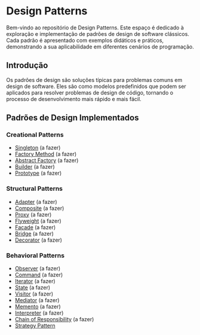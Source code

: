 # Design Patterns

Bem-vindo ao repositório de Design Patterns. Este espaço é dedicado à exploração e implementação de padrões de design de software clássicos. Cada padrão é apresentado com exemplos didáticos e práticos, demonstrando a sua aplicabilidade em diferentes cenários de programação.


## Introdução

Os padrões de design são soluções típicas para problemas comuns em design de software. Eles são como modelos predefinidos que podem ser aplicados para resolver problemas de design de código, tornando o processo de desenvolvimento mais rápido e mais fácil.

## Padrões de Design Implementados

### Creational Patterns

- [Singleton](/Creational/Singleton) (a fazer)
- [Factory Method](/Creational/FactoryMethod) (a fazer)
- [Abstract Factory](/Creational/AbstractFactory) (a fazer)
- [Builder](/Creational/Builder) (a fazer)
- [Prototype](/Creational/Prototype) (a fazer)

### Structural Patterns

- [Adapter](/Structural/Adapter) (a fazer)
- [Composite](/Structural/Composite) (a fazer)
- [Proxy](/Structural/Proxy) (a fazer)
- [Flyweight](/Structural/Flyweight) (a fazer)
- [Facade](/Structural/Facade) (a fazer)
- [Bridge](/Structural/Bridge) (a fazer)
- [Decorator](/Structural/Decorator) (a fazer)

### Behavioral Patterns

- [Observer](/Behavioral/Observer) (a fazer)
- [Command](/Behavioral/Command) (a fazer)
- [Iterator](/Behavioral/Iterator) (a fazer)
- [State](/Behavioral/State) (a fazer)
- [Visitor](/Behavioral/Visitor) (a fazer)
- [Mediator](/Behavioral/Mediator) (a fazer)
- [Memento](/Behavioral/Memento) (a fazer)
- [Interpreter](/Behavioral/Interpreter) (a fazer)
- [Chain of Responsibility](/Behavioral/ChainOfResponsibility) (a fazer)
- [Strategy Pattern](/Behavioral/Strategy/README.md)



